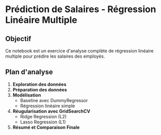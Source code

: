 # Prédiction de Salaires - Régression Linéaire Multiple

## Objectif
Ce notebook est un exercice d'analyse complète de régression linéaire multiple pour prédire les salaires des employés.

## Plan d'analyse
1. **Exploration des données**
2. **Préparation des données**
3. **Modélisation**
   - Baseline avec DummyRegressor
   - Régression linéaire simple
4. **Réugularisation avec GridSearchCV**
   - Ridge Regression (L2)
   - Lasso Regression (L1)
6. **Résumé et Comparaison Finale**
